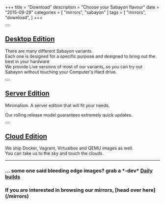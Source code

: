 +++
title = "Download"
description = "Choose your Sabayon flavour"
date = "2015-09-29"
categories = [ "mirrors", "sabayon" ]
tags = [
    "mirrors",
    "download",
]
+++

<div class="row features">
<div class="col-lg-4 text-center">

<div class="single-fet">
<a href="/desktop">
<div>
<button type="button" class="btn btn-danger btn-circle btn-xl"><i class="fa fa-desktop fa-3x"></i></button>
</div>
<h2>Desktop <span class="label label-warning">Edition</span></h2>
</a>
<p>There are many different Sabayon variants. <br>Each one is designed for a specific purpose and designed to bring out the best in your hardware<br>
We provide Live versions of most of our variants, so you can try out Sabayon without touching your Computer's Hard drive. </p>
</div>
</div>
<div class="col-lg-4 text-center">
<div class="single-fet">
<a href="/server">
<div>
<button type="button" class="btn btn-danger btn-circle btn-xl"><i class="fa fa-server fa-3x"></i></button>
</div>
<h2>Server <span class="label label-warning">Edition</span></h2>
</a>
<p>Minimalism. A server edition that will fit your needs.</p>
<p>Our rolling release model guarantees extremely quick updates.</p>
</div>
</div>
<div class="col-lg-4 text-center">

<div class="single-fet">
<a href="/cloud">
<div>
<button type="button" class="btn btn-danger btn-circle btn-xl"><i class="fa fa-cloud fa-3x"></i></button>
</div>
<h2>Cloud <span class="label label-warning">Edition</span></h2>
</a>
<p>We ship Docker, Vagrant, Virtualbox and QEMU images as well.<br> You can take us to the sky and touch the clouds.</p>
</div>


</div>

</div>
<hr>
<h3> ... some one said bleeding edge images? grab a *-dev* <a class="btn btn-primary btn-md" href="http://dl.sabayon.org/iso/daily/daily.html" role="button"><i class="fa fa-flask"></i> Daily builds </a> </h3>
<h3> If you are interested in browsing our mirrors, [head over here](/mirrors) </h3>
